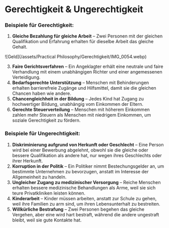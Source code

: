 # Gerechtigkeit & Ungerechtigkeit

### **Beispiele für Gerechtigkeit:**
1. **Gleiche Bezahlung für gleiche Arbeit** – Zwei Personen mit der gleichen Qualifikation und Erfahrung erhalten für dieselbe Arbeit das gleiche Gehalt.

![Geld](/assets/Practical Philosophy/Gerechtigkeit/IMG_0054.webp)

3. **Faire Gerichtsverfahren** – Ein Angeklagter erhält eine neutrale und faire Verhandlung mit einem unabhängigen Richter und einer angemessenen Verteidigung.
4. **Bedarfsgerechte Unterstützung** – Menschen mit Behinderungen erhalten barrierefreie Zugänge und Hilfsmittel, damit sie die gleichen Chancen haben wie andere.
5. **Chancengleichheit in der Bildung** – Jedes Kind hat Zugang zu hochwertiger Bildung, unabhängig vom Einkommen der Eltern.
6. **Gerechte Steuerverteilung** – Menschen mit höherem Einkommen zahlen mehr Steuern als Menschen mit niedrigem Einkommen, um soziale Gerechtigkeit zu fördern.

### **Beispiele für Ungerechtigkeit:**
1. **Diskriminierung aufgrund von Herkunft oder Geschlecht** – Eine Person wird bei einer Bewerbung abgelehnt, obwohl sie die gleiche oder bessere Qualifikation als andere hat, nur wegen ihres Geschlechts oder ihrer Herkunft.
2. **Korruption in der Politik** – Ein Politiker nimmt Bestechungsgelder an, um bestimmte Unternehmen zu bevorzugen, anstatt im Interesse der Allgemeinheit zu handeln.
3. **Ungleicher Zugang zu medizinischer Versorgung** – Reiche Menschen erhalten bessere medizinische Behandlungen als Arme, weil sie sich teure Privatkliniken leisten können.
4. **Kinderarbeit** – Kinder müssen arbeiten, anstatt zur Schule zu gehen, weil ihre Familien zu arm sind, um ihren Lebensunterhalt zu bestreiten.
5. **Willkürliche Bestrafung** – Zwei Personen begehen das gleiche Vergehen, aber eine wird hart bestraft, während die andere ungestraft bleibt, weil sie gute Kontakte hat.
